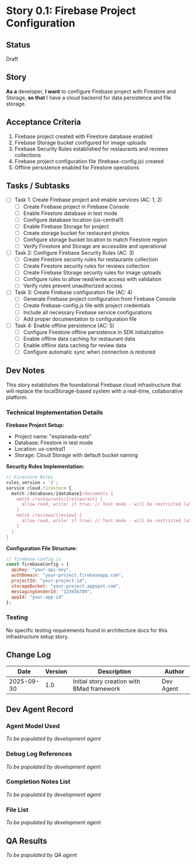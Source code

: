 # Story 0.1: Firebase Project Configuration

## Status
Draft

## Story
**As a** developer,
**I want** to configure Firebase project with Firestore and Storage,
**so that** I have a cloud backend for data persistence and file storage.

## Acceptance Criteria
1. Firebase project created with Firestore database enabled
2. Firebase Storage bucket configured for image uploads
3. Firebase Security Rules established for restaurants and reviews collections
4. Firebase project configuration file (firebase-config.js) created
5. Offline persistence enabled for Firestore operations

## Tasks / Subtasks
- [ ] Task 1: Create Firebase project and enable services (AC: 1, 2)
  - [ ] Create Firebase project in Firebase Console
  - [ ] Enable Firestore database in test mode
  - [ ] Configure database location (us-central1)
  - [ ] Enable Firebase Storage for project
  - [ ] Create storage bucket for restaurant photos
  - [ ] Configure storage bucket location to match Firestore region
  - [ ] Verify Firestore and Storage are accessible and operational
- [ ] Task 2: Configure Firebase Security Rules (AC: 3)
  - [ ] Create Firestore security rules for restaurants collection
  - [ ] Create Firestore security rules for reviews collection
  - [ ] Create Firebase Storage security rules for image uploads
  - [ ] Configure rules to allow read/write access with validation
  - [ ] Verify rules prevent unauthorized access
- [ ] Task 3: Create Firebase configuration file (AC: 4)
  - [ ] Generate Firebase project configuration from Firebase Console
  - [ ] Create firebase-config.js file with project credentials
  - [ ] Include all necessary Firebase service configurations
  - [ ] Add proper documentation to configuration file
- [ ] Task 4: Enable offline persistence (AC: 5)
  - [ ] Configure Firestore offline persistence in SDK initialization
  - [ ] Enable offline data caching for restaurant data
  - [ ] Enable offline data caching for review data
  - [ ] Configure automatic sync when connection is restored

## Dev Notes
This story establishes the foundational Firebase cloud infrastructure that will replace the localStorage-based system with a real-time, collaborative platform.

### Technical Implementation Details
**Firebase Project Setup:**
- Project name: "esplanada-eats"
- Database: Firestore in test mode
- Location: us-central1
- Storage: Cloud Storage with default bucket naming

**Security Rules Implementation:**
```javascript
// Firestore Rules
rules_version = '2';
service cloud.firestore {
  match /databases/{database}/documents {
    match /restaurants/{restaurant} {
      allow read, write: if true; // Test mode - will be restricted later
    }
    match /reviews/{review} {
      allow read, write: if true; // Test mode - will be restricted later
    }
  }
}
```

**Configuration File Structure:**
```javascript
// firebase-config.js
const firebaseConfig = {
  apiKey: "your-api-key",
  authDomain: "your-project.firebaseapp.com",
  projectId: "your-project-id",
  storageBucket: "your-project.appspot.com",
  messagingSenderId: "123456789",
  appId: "your-app-id"
};
```

### Testing
No specific testing requirements found in architecture docs for this infrastructure setup story.

## Change Log
| Date | Version | Description | Author |
|------|---------|-------------|---------|
| 2025-09-30 | 1.0 | Initial story creation with BMad framework | Dev Agent |

## Dev Agent Record

### Agent Model Used
*To be populated by development agent*

### Debug Log References
*To be populated by development agent*

### Completion Notes List
*To be populated by development agent*

### File List
*To be populated by development agent*

## QA Results
*To be populated by QA agent*
